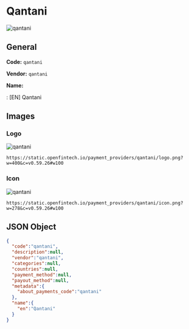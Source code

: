 
# Qantani 
![qantani](https://static.openfintech.io/payment_providers/qantani/logo.png?w=400&c=v0.59.26#w100)  

## General 
 
**Code:** `qantani` 
 
**Vendor:** `qantani` 
 
**Name:** 
 
:	[EN] Qantani 
 

## Images 

### Logo 
 
![qantani](https://static.openfintech.io/payment_providers/qantani/logo.png?w=400&c=v0.59.26#w100)  

```
https://static.openfintech.io/payment_providers/qantani/logo.png?w=400&c=v0.59.26#w100
```  

### Icon 
 
![qantani](https://static.openfintech.io/payment_providers/qantani/icon.png?w=278&c=v0.59.26#w100)  

```
https://static.openfintech.io/payment_providers/qantani/icon.png?w=278&c=v0.59.26#w100
```  

## JSON Object 

```json
{
  "code":"qantani",
  "description":null,
  "vendor":"qantani",
  "categories":null,
  "countries":null,
  "payment_method":null,
  "payout_method":null,
  "metadata":{
    "about_payments_code":"qantani"
  },
  "name":{
    "en":"Qantani"
  }
}
```  
